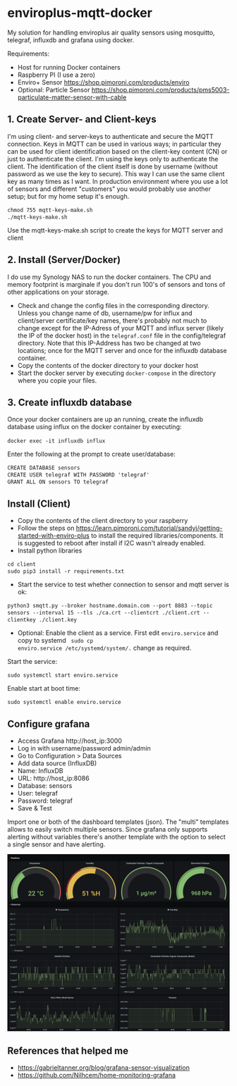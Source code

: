 # enviroplus-mqtt-docker
My solution for handling enviroplus air quality sensors using mosquitto, telegraf, influxdb and grafana using docker.

Requirements:
- Host for running Docker containers
- Raspberry PI (I use a zero)
- Enviro+ Sensor https://shop.pimoroni.com/products/enviro
- Optional: Particle Sensor https://shop.pimoroni.com/products/pms5003-particulate-matter-sensor-with-cable

## 1. Create Server- and Client-keys
I'm using client- and server-keys to authenticate and secure the MQTT connection. Keys in MQTT can be used in various ways; in particular they can be used for client identification based on the client-key content (CN) or just to authenticate the client. I'm using the keys only to authenticate the client. The identification of the client itself is done by username (without password as we use the key to secure). This way I can use the same client key as many times as I want. In production environment where you use a lot of sensors and different "customers" you would probably use another setup; but for my home setup it's enough.

```
chmod 755 mqtt-keys-make.sh
./mqtt-keys-make.sh
```

Use the mqtt-keys-make.sh script to create the keys for MQTT server and client

## 2. Install (Server/Docker)
I do use my Synology NAS to run the docker containers. The CPU and memory footprint is marginale if you don't run 100's of sensors and tons of other applications on your storage.

- Check and change the config files in the corresponding directory. Unless you change name of db, username/pw for influx and client/server certificate/key names, there's probably not much to change except for the IP-Adress of your MQTT and influx server (likely the IP of the docker host) in the <code>telegraf.conf</code> file in the config/telegraf directory. Note that this IP-Address has two be changed at two locations; once for the MQTT server and once for the influxdb database container.
- Copy the contents of the docker directory to your docker host
- Start the docker server by executing <code>docker-compose</code> in the directory where you copie your files. 

## 3. Create influxdb database

Once your docker containers are up an running, create the influxdb database using influx on the docker container by executing:

<code>docker exec -it influxdb influx</code>

Enter the following at the prompt to create user/database:

```
CREATE DATABASE sensors
CREATE USER telegraf WITH PASSWORD 'telegraf'
GRANT ALL ON sensors TO telegraf
```

## Install (Client)
- Copy the contents of the client directory to your raspberry
- Follow the steps on https://learn.pimoroni.com/tutorial/sandyj/getting-started-with-enviro-plus to install the required libraries/components. It is suggested to reboot after install if I2C wasn't already enabled.
- Install python libraries

```
cd client
sudo pip3 install -r requirements.txt
```

- Start the service to test whether connection to sensor and mqtt server is ok:

```
python3 smqtt.py --broker hostname.domain.com --port 8883 --topic sensors --interval 15 --tls ./ca.crt --clientcrt ./client.crt --clientkey ./client.key
```

- Optional: Enable the client as a service. First edit <code>enviro.service</code> and copy to systemd <code> sudo cp enviro.service /etc/systemd/system/.</code> change as required.

Start the service:
```
sudo systemctl start enviro.service
```
Enable start at boot time:
```
sudo systemctl enable enviro.service
```

## Configure grafana
- Access Grafana http://host_ip:3000
- Log in with username/password admin/admin
- Go to Configuration > Data Sources
- Add data source (InfluxDB)
- Name: InfluxDB
- URL: http://host_ip:8086
- Database: sensors
- User: telegraf
- Password: telegraf
- Save & Test
  
Import one or both of the dashboard templates (json). The "multi" templates allows to easily switch multiple sensors. Since grafana only supports alerting without variables there's another template with the option to select a single sensor and have alerting.
  
![alt text](https://github.com/maltorfer/enviroplus-mqtt-docker/blob/main/grafana_dashboard_multi.png?raw=true)


## References that helped me 
- https://gabrieltanner.org/blog/grafana-sensor-visualization
- https://github.com/Nilhcem/home-monitoring-grafana
